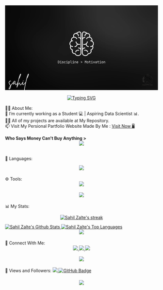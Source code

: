 <center>
    <p align="center">
        <img src="https://raw.githubusercontent.com/sahilzalte/sahilzalte/refs/heads/main/Main%20IMG.png" width=""
            height="">
    </p>
</center>

<div align="center">
    <a href="https://git.io/typing-svg">
        <img src="https://readme-typing-svg.herokuapp.com?font=Dancing+Script&color=3FFFC3&width=500&height=70&lines=Hi+There!+♑;I'm+Sahil+Zalte!;Welcome+to+My+GitHub+Profile!"
            alt="Typing SVG" />
    </a>
</div>

<br>
🙋‍♂️ About Me:
<br>
🔭 I’m currently working as a Student 💻 | Aspiring Data Scientist 📊.
<br>
👨‍💻 All of my projects are available at My Repository.
<br>
📫 Visit My Persional Partfolio Website Made By Me :
<a href="https://partfolio-website.vercel.app " target="_blank">Visit Now 🖥️</a>

<br>
<br>
<strong>Who Says Money Can't Buy Anything > </strong>

<br>
<div align="center">
    <img src="https://user-images.githubusercontent.com/73097560/115834477-dbab4500-a447-11eb-908a-139a6edaec5c.gif" />
</div>
<br>

🚀 Languages:
<div align="center">
    <img src="https://skillicons.dev/icons?i=c,cpp,python,java,html,js,css,mysql<!--s_-->" />
</div>

<br>
⚙️ Tools:
<div align="center">
    <img src="https://skillicons.dev/icons?i=github,vscode,blender,androidstudio,ai,git,windows" />
</div>
<br>

<div align="center">
    <img src="https://user-images.githubusercontent.com/73097560/115834477-dbab4500-a447-11eb-908a-139a6edaec5c.gif" />
</div>
<br>
📊 My Stats:
<p align="center">
    <a href="https://github.com/sahilzalte/github-readme-streak-stats">
        <img title="🔥 Get streak stats for your profile at git.io/streak-stats" alt="Sahil Zalte's streak"
            src="https://github-readme-streak-stats.herokuapp.com/?user=sahilzalte&theme=black-ice&hide_border=true&stroke=0000&background=060A0CD0" />
    </a>
</p>

<a href="https://github.com/sahilzalte/github-readme-stats">
    <img alt="Sahil Zalte's Github Stats"
        src="https://github-readme-stats.vercel.app/api?username=sahilzalte&show_icons=true&count_private=true&theme=react&hide_border=true&bg_color=0D1117" />
</a>

<a href="https://github.com/sahilzalte/github-readme-stats">
    <img alt="Sahil Zalte's Top Languages"
        src="https://github-readme-stats.vercel.app/api/top-langs/?username=sahilzalte&langs_count=10&layout=compact&theme=react&hide_border=true&bg_color=0D1117" />
</a>


<br>
<div align="center">
    <img src="https://user-images.githubusercontent.com/73097560/115834477-dbab4500-a447-11eb-908a-139a6edaec5c.gif" />
</div>
<br>
🤝 Connect With Me:
<div align="center">
    <a href="https://twitter.com/sahilzalte07" target="_blank">
        <img src="https://img.shields.io/badge/Twitter-0077B5?style=for-the-badge&logo=twitter&logoColor=white" />
        <a href="https://www.instagram.com/trust_coder_01" target="_blank">
    <img src="https://img.shields.io/badge/Instagram-0077B5?style=for-the-badge&logo=instagram&logoColor=white" />
</a>
<a href="https://www.linkedin.com/in/sahil-zalte-999b55304/" target="_blank">
    <img src="https://img.shields.io/badge/LinkedIn-0077B5?style=for-the-badge&logo=linkedin&logoColor=white" />
</a>

    
</div>
<br>
<div align="center">
    <img src="https://user-images.githubusercontent.com/73097560/115834477-dbab4500-a447-11eb-908a-139a6edaec5c.gif" />
</div>
<br>
💜 Views and Followers:
<a href="https://github.com/sahilzalte/github-profile-views-counter">
    <img src="https://komarev.com/ghpvc/?username=sahilzalte">
</a>
<a href="https://github.com/sahilzalte?tab=followers">
    <img src="https://img.shields.io/github/followers/sahilzalte?label=Followers&style=social" alt="GitHub Badge">
</a>
<h3 align="center">
    <img
        src="https://readme-typing-svg.herokuapp.com/?font=Righteous&size=25&center=true&vCenter=true&width=500&height=70&duration=4000&lines=Thanks+for+visiting!+❤️;I'm+a+Lifelong+Learner!" />
</h3>
